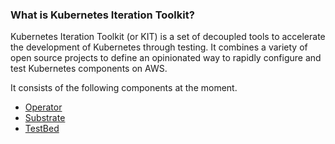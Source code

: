 ### What is Kubernetes Iteration Toolkit?

Kubernetes Iteration Toolkit (or KIT) is a set of decoupled tools to accelerate the development of Kubernetes through testing. It combines a variety of open source projects to define an opinionated way to rapidly configure and test Kubernetes components on AWS.


It consists of the following components at the moment.

* [Operator](operator/README.md)
* [Substrate](substrate/README.md)
* [TestBed](testbed/README.md)
